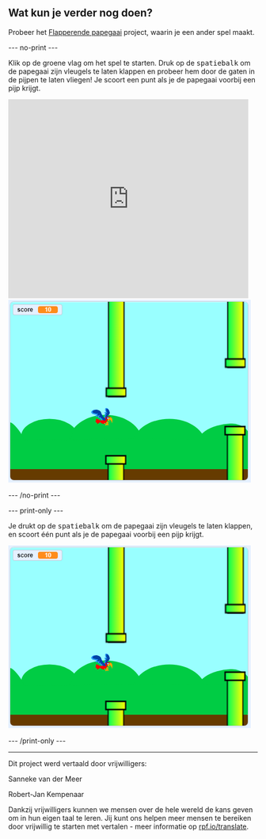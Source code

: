 ## Wat kun je verder nog doen?

Probeer het [Flapperende papegaai](https://projects.raspberrypi.org/nl-NL/projects/flappy-parrot?utm_source=pathway&utm_medium=whatnext&utm_campaign=projects) project, waarin je een ander spel maakt.

--- no-print ---

Klik op de groene vlag om het spel te starten. Druk op de <kbd>spatiebalk</kbd> om de papegaai zijn vleugels te laten klappen en probeer hem door de gaten in de pijpen te laten vliegen! Je scoort een punt als je de papegaai voorbij een pijp krijgt.

<div class="scratch-preview">
  <iframe allowtransparency="true" width="485" height="402" src="https://scratch.mit.edu/projects/embed/385582733/?autostart=false" frameborder="0" scrolling="no"></iframe>
  <img src="images/flappy-parrot-showcase.png">
</div>

--- /no-print ---

--- print-only ---

Je drukt op de <kbd>spatiebalk</kbd> om de papegaai zijn vleugels te laten klappen, en scoort één punt als je de papegaai voorbij een pijp krijgt.

![flapperende papegaaienspel dat wordt gespeeld](images/flappy-parrot-showcase.png)

--- /print-only ---


***
Dit project werd vertaald door vrijwilligers:

Sanneke van der Meer

Robert-Jan Kempenaar

Dankzij vrijwilligers kunnen we mensen over de hele wereld de kans geven om in hun eigen taal te leren. Jij kunt ons helpen meer mensen te bereiken door vrijwillig te starten met vertalen - meer informatie op [rpf.io/translate](https://rpf.io/translate).